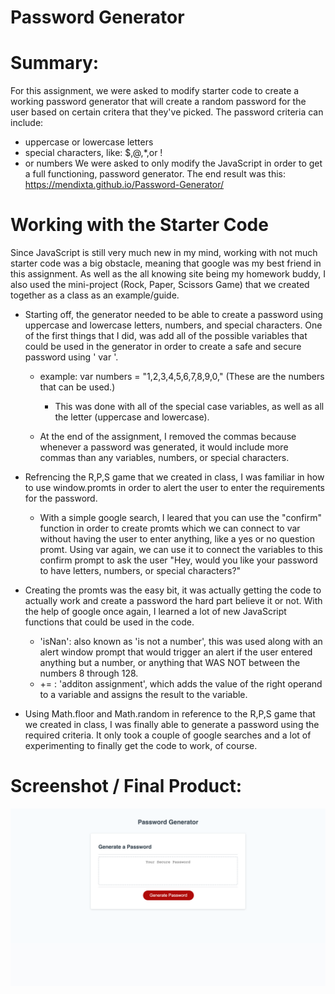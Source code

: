 # Password Generator 

# Summary:
For this assignment, we were asked to modify starter code to create a working password generator that will create a random password for the user based on certain critera that they've picked. The password criteria can include:
* uppercase or lowercase letters 
* special characters, like: $,@,*,or !
* or numbers
We were asked to only modify the JavaScript in order to get a full functioning, password generator. The end result was this: https://mendixta.github.io/Password-Generator/

# Working with the Starter Code 
Since JavaScript is still very much new in my mind, working with not much starter code was a big obstacle, meaning that google was my best friend in this assignment. As well as the all knowing site being my homework buddy, I also used the mini-project (Rock, Paper, Scissors Game) that we created together as a class as an example/guide.

* Starting off, the generator needed to be able to create a password using uppercase and lowercase letters, numbers, and special characters. One of the first things that I did, was add all of the possible variables that could be used in the generator in order to create a safe and secure password using ' var '. 
    * example: var numbers = "1,2,3,4,5,6,7,8,9,0," (These are the numbers that can be used.)
      * This was done with all of the special case variables, as well as all the letter (uppercase and lowercase).

    * At the end of the assignment, I removed the commas because whenever a password was generated, it would include more commas than any variables, numbers, or special characters. 

* Refrencing the R,P,S game that we created in class, I was familiar in how to use window.promts in order to alert the user to enter the requirements for the password.
  * With a simple google search, I leared that you can use the "confirm" function in order to create promts which we can connect to var without having the user to enter anything, like a yes or no question promt. Using var again, we can use it to connect the variables to this confirm prompt to ask the user "Hey, would you like your password to have letters, numbers, or special characters?"

* Creating the promts was the easy bit, it was actually getting the code to actually work and create a password the hard part believe it or not. With the help of google once again, I learned a lot of new JavaScript functions that could be used in the code. 
  * 'isNan': also known as 'is not a number', this was used along with an alert window prompt that would trigger an alert if the user entered anything but a number, or anything that WAS NOT between the numbers 8 through 128. 
  * += : 'additon assignment', which adds the value of the right operand to a variable and assigns the result to the variable.

* Using Math.floor and Math.random in reference to the R,P,S game that we created in class, I was finally able to generate a password using the required criteria. It only took a couple of google searches and a lot of experimenting to finally get the code to work, of course.



# Screenshot / Final Product: 

<img src='Password-Generator-Screenshot.png'>
